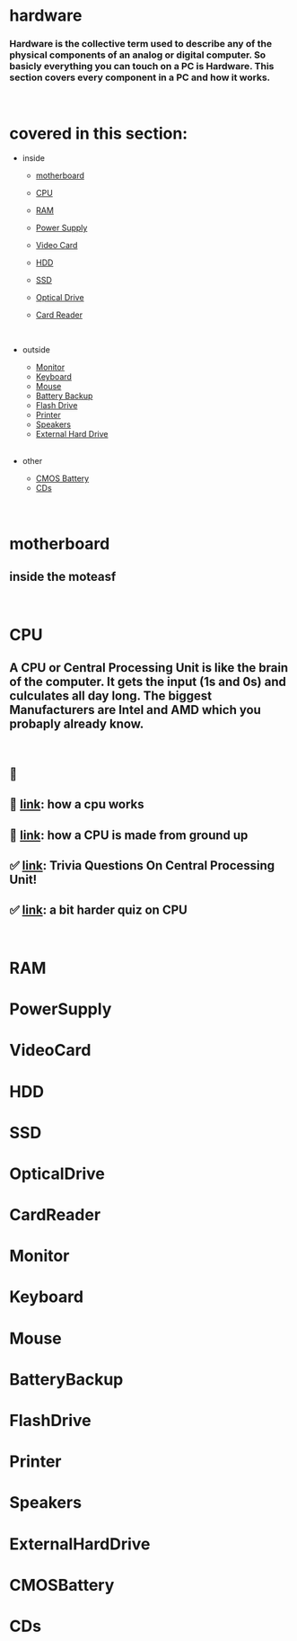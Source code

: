 # hardware

### Hardware is the collective term used to describe any of the physical components of an analog or digital computer. So basicly everything you can touch on a PC is Hardware. This section covers every component in a PC and how it works. 


<br>

# covered in this section:
- inside
  - [motherboard](#motherboard)
  - [CPU](#CPU)
  - [RAM](#RAM)
  - [Power Supply](#PowerSupply)
  - [Video Card](#VideoCard)
  - [HDD](#HDD)
  - [SSD](#SSD)
  - [Optical Drive](#OpticalDrive)
  - [Card Reader](#CardReader)
  
    <br> 
- outside
  
  - [Monitor](#Monitor)
  - [Keyboard](#Keyboard)
  - [Mouse](#Mouse)
  - [Battery Backup](#BatteryBackup)
  - [Flash Drive](#FlashDrive)
  - [Printer](#Printer)
  - [Speakers](#Speakers)
  - [External Hard Drive](#ExternalHardDrive)
 

   <br> 

- other
  
  - [CMOS Battery](#CMOSBattery)
  - [CDs](#CD)
<br><br><br>



# motherboard
## inside the moteasf

<br>

# CPU

## A CPU or Central Processing Unit is like the brain of the computer. It gets the input (1s and 0s) and culculates all day long. The biggest Manufacturers are Intel and AMD which you probaply already know. 

<br>

## 📄
## 🎥 [link](https://youtu.be/cNN_tTXABUA): how a cpu works
## 🎥 [link](https://youtu.be/qm67wbB5GmI): how a CPU is made from ground up 
## ✅ [link](https://www.proprofs.com/quiz-school/story.php?title=central-processing-unit_1): Trivia Questions On Central Processing Unit!
## ✅ [link](https://play.howstuffworks.com/quiz/cpu-quiz): a bit harder quiz on CPU

<br>



# RAM
# PowerSupply
# VideoCard 
# HDD
# SSD
# OpticalDrive
# CardReader


# Monitor
# Keyboard
# Mouse
# BatteryBackup
# FlashDrive
# Printer
# Speakers
# ExternalHardDrive


# CMOSBattery
# CDs
